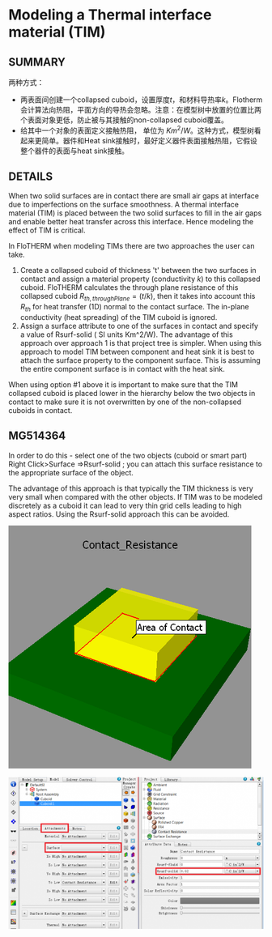 # Modeling a Thermal interface material (TIM)

## SUMMARY

两种方式：
- 两表面间创建一个collapsed cuboid，设置厚度$t$，和材料导热率$k$。Flotherm会计算法向热阻，平面方向的导热会忽略。注意：在模型树中放置的位置比两个表面对象更低，防止被与其接触的non-collapsed cuboid覆盖。
- 给其中一个对象的表面定义接触热阻， 单位为 $Km^2/W$。这种方式，模型树看起来更简单。器件和Heat sink接触时，最好定义器件表面接触热阻，它假设整个器件的表面与heat sink接触。

## DETAILS

When two solid surfaces are in contact there are small air gaps at interface due to imperfections on the surface smoothness. A thermal interface material (TIM) is placed between the two solid surfaces to fill in the air gaps and enable better heat transfer across this interface. Hence modeling the effect of TIM is critical.

In FloTHERM when modeling TIMs there are two approaches the user can take.

1. Create a collapsed cuboid of thickness 't' between the two surfaces in contact and assign a material property (conductivity $k$) to this collapsed cuboid. FloTHERM calculates the through plane resistance of this collapsed cuboid $R_{th, throughPlane} = (t/k)$, then it takes into account this $R_{th}$ for heat transfer (1D) normal to the contact surface. The in-plane conductivity (heat spreading) of the TIM cuboid is ignored.
2. Assign a surface attribute to one of the surfaces in contact and specify a value of Rsurf-solid ( SI units Km^2/W). The advantage of this approach over approach 1 is that project tree is simpler. When using this approach to model TIM between component and heat sink it is best to attach the surface property to the component surface. This is assuming the entire component surface is in contact with the heat sink.

When using option #1 above it is important to make sure that the TIM collapsed cuboid is placed lower in the hierarchy below the two objects in contact to make sure it is not overwritten by one of the non-collapsed cuboids in contact.

## MG514364

In order to do this - select one of the two objects (cuboid or smart part) Right Click>Surface =>Rsurf-solid ; you can attach this surface resistance to the appropriate surface of the object.

The advantage of this approach is that typically the TIM thickness is very very small when compared with the other objects. If TIM was to be modeled discretely as a cuboid it can lead to very thin grid cells leading to high aspect ratios. Using the Rsurf-solid approach this can be avoided.

![Two cuboids in contact](assets/contact_resistance.png)

![image](assets/MG514364.png)